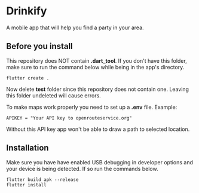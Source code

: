 # Drinkify

A mobile app that will help you find a party in your area.

## Before you install
This repository does NOT contain **.dart_tool**.
If you don't have this folder, make sure to run the command below while being in the app's directory.
```
flutter create .
```
Now delete **test** folder since this repository does not contain one.
Leaving this folder undeleted will cause errors.

To make maps work properly you need to set up a **.env** file.
Example:
```
APIKEY = "Your API key to openrouteservice.org"
```
Without this API key app won't be able to draw a path to selected location.

## Installation
Make sure you have have enabled USB debugging in developer options and your device is being detected.
If so run the commands below.
```
flutter build apk --release
flutter install
```
